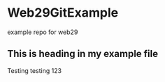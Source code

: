 # Web29GitExample
example repo for web29

## This is heading in my example file 

Testing testing 123